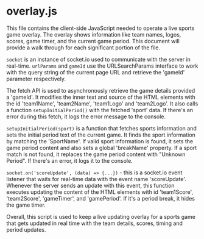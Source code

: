 # overlay.js

This file contains the client-side JavaScript needed to operate a live sports game overlay. The overlay shows information like team names, logos, scores, game timer, and the current game period. This document will provide a walk through for each significant portion of the file.

`socket` is an instance of socket.io used to communicate with the server in real-time. `urlParams` and `gameId` use the URLSearchParams interface to work with the query string of the current page URL and retrieve the 'gameId' parameter respectively. 

The fetch API is used to asynchronously retrieve the game details provided a 'gameId'. It modifies the inner text and source of the HTML elements with the id 'team1Name', 'team2Name', 'team1Logo' and 'team2Logo'. It also calls a function `setupInitialPeriod()` with the fetched 'sport' data. If there's an error during this fetch, it logs the error message to the console.

`setupInitialPeriod(sport)` is a function that fetches sports information and sets the initial period text of the current game. It finds the sport information by matching the 'SportName'. If valid sport information is found, it sets the game period content and also sets a global 'breakName' property. If a sport match is not found, it replaces the game period content with "Unknown Period". If there's an error, it logs it to the console.

`socket.on('scoreUpdate', (data) => {...})` - this is a socket.io event listener that waits for real-time data with the event name 'scoreUpdate'. Whenever the server sends an update with this event, this function executes updating the content of the HTML elements with id 'team1Score', 'team2Score', 'gameTimer', and 'gamePeriod'. If it's a period break, it hides the game timer. 

Overall, this script is used to keep a live updating overlay for a sports game that gets updated in real time with the team details, scores, timing and period updates.